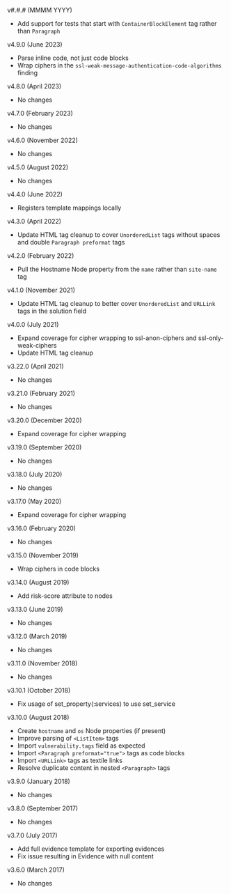 v#.#.# (MMMM YYYY)
  - Add support for tests that start with `ContainerBlockElement` tag rather than `Paragraph`

v4.9.0 (June 2023)
  - Parse inline code, not just code blocks
  - Wrap ciphers in the `ssl-weak-message-authentication-code-algorithms` finding

v4.8.0 (April 2023)
  - No changes

v4.7.0 (February 2023)
  - No changes

v4.6.0 (November 2022)
  - No changes

v4.5.0 (August 2022)
  - No changes

v4.4.0 (June 2022)
  - Registers template mappings locally

v4.3.0 (April 2022)
  - Update HTML tag cleanup to cover `UnorderedList` tags without spaces and double `Paragraph preformat` tags

v4.2.0 (February 2022)
  - Pull the Hostname Node property from the `name` rather than `site-name` tag

v4.1.0 (November 2021)
  - Update HTML tag cleanup to better cover `UnorderedList` and `URLLink` tags in the solution field

v4.0.0 (July 2021)
  - Expand coverage for cipher wrapping to ssl-anon-ciphers and ssl-only-weak-ciphers
  - Update HTML tag cleanup

v3.22.0 (April 2021)
  - No changes

v3.21.0 (February 2021)
  - No changes

v3.20.0 (December 2020)
  - Expand coverage for cipher wrapping

v3.19.0 (September 2020)
  - No changes

v3.18.0 (July 2020)
  - No changes

v3.17.0 (May 2020)
  - Expand coverage for cipher wrapping

v3.16.0 (February 2020)
  - No changes

v3.15.0 (November 2019)
  - Wrap ciphers in code blocks

v3.14.0 (August 2019)
  - Add risk-score attribute to nodes

v3.13.0 (June 2019)
  - No changes

v3.12.0 (March 2019)
  - No changes

v3.11.0 (November 2018)
  - No changes

v3.10.1 (October 2018)
  - Fix usage of set_property(:services) to use set_service

v3.10.0 (August 2018)
  - Create `hostname` and `os` Node properties (if present)
  - Improve parsing of `<ListItem>` tags
  - Import `vulnerability.tags` field as expected
  - Import `<Paragraph preformat="true">` tags as code blocks
  - Import `<URLLink>` tags as textile links
  - Resolve duplicate content in nested `<Paragraph>` tags

v3.9.0 (January 2018)
  - No changes

v3.8.0 (September 2017)
  - No changes

v3.7.0 (July 2017)
  - Add full evidence template for exporting evidences
  - Fix issue resulting in Evidence with null content

v3.6.0 (March 2017)
  - No changes
